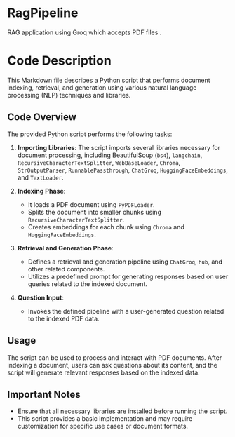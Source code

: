 # RagPipeline
RAG application using Groq which accepts PDF files .

# Code Description

This Markdown file describes a Python script that performs document indexing, retrieval, and generation using various natural language processing (NLP) techniques and libraries.

## Code Overview

The provided Python script performs the following tasks:

1. **Importing Libraries**: The script imports several libraries necessary for document processing, including BeautifulSoup (`bs4`), `langchain`, `RecursiveCharacterTextSplitter`, `WebBaseLoader`, `Chroma`, `StrOutputParser`, `RunnablePassthrough`, `ChatGroq`, `HuggingFaceEmbeddings`, and `TextLoader`.

2. **Indexing Phase**:
   - It loads a PDF document using `PyPDFLoader`.
   - Splits the document into smaller chunks using `RecursiveCharacterTextSplitter`.
   - Creates embeddings for each chunk using `Chroma` and `HuggingFaceEmbeddings`.

3. **Retrieval and Generation Phase**:
   - Defines a retrieval and generation pipeline using `ChatGroq`, `hub`, and other related components.
   - Utilizes a predefined prompt for generating responses based on user queries related to the indexed document.

4. **Question Input**:
   - Invokes the defined pipeline with a user-generated question related to the indexed PDF data.

## Usage

The script can be used to process and interact with PDF documents. After indexing a document, users can ask questions about its content, and the script will generate relevant responses based on the indexed data.

## Important Notes

- Ensure that all necessary libraries are installed before running the script.
- This script provides a basic implementation and may require customization for specific use cases or document formats.

